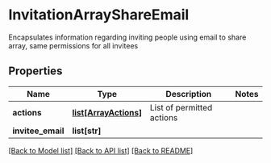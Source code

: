 # InvitationArrayShareEmail

Encapsulates information regarding inviting people using email to share array, same permissions for all invitees

## Properties
Name | Type | Description | Notes
------------ | ------------- | ------------- | -------------
**actions** | [**list[ArrayActions]**](ArrayActions.md) | List of permitted actions | 
**invitee_email** | **list[str]** |  | 

[[Back to Model list]](../README.md#documentation-for-models) [[Back to API list]](../README.md#documentation-for-api-endpoints) [[Back to README]](../README.md)



